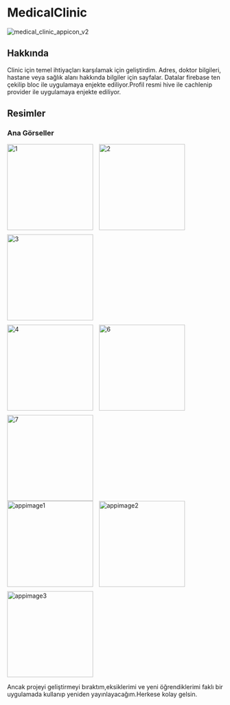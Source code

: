 # MedicalClinic
![medical_clinic_appicon_v2](https://github.com/user-attachments/assets/2cdeffa7-746d-4edc-a8ad-b925ed668d3a)

## Hakkında

Clinic için temel ihtiyaçları karşılamak için geliştirdim. Adres, doktor bilgileri, hastane veya sağlık alanı hakkında bilgiler için sayfalar.
Datalar firebase ten çekilip bloc ile uygulamaya enjekte ediliyor.Profil resmi hive ile cachlenip provider ile uygulamaya enjekte ediliyor.

## Resimler

### Ana Görseller

<div>
    <img src="https://github.com/user-attachments/assets/a7166482-fa56-4ad4-9cce-22d9db719c83" alt="1" width="200" style="margin-right: 10px; margin-bottom: 10px;" />
    <img src="https://github.com/user-attachments/assets/54ad5b06-6c15-422e-9692-1a06bc4da1b9" alt="2" width="200" style="margin-right: 10px; margin-bottom: 10px;" />
    <img src="https://github.com/user-attachments/assets/7dc7260d-7812-46a3-b4a6-07ed7167eebd" alt="3" width="200" style="margin-bottom: 10px;" />
</div>

<div>
    <img src="https://github.com/user-attachments/assets/e13ba376-d688-48f5-bec1-759e74353582" alt="4" width="200" style="margin-right: 10px; margin-bottom: 10px;" />
    <img src="https://github.com/user-attachments/assets/e2412eb2-55fe-49b6-bf97-f6872a1444ef" alt="6" width="200" style="margin-right: 10px; margin-bottom: 10px;" />
    <img src="https://github.com/user-attachments/assets/816f8103-11cc-4aee-9759-74fa350fa5ec" alt="7" width="200" />
</div>

<div>
    <img src="https://github.com/user-attachments/assets/3b9ec839-b66c-4f55-9bf7-31eb3be674fb" alt="appimage1" width="200" style="margin-right: 10px; margin-bottom: 10px;" />
    <img src="https://github.com/user-attachments/assets/fbb4fcbb-9b72-4991-bc40-5f69bcbb4410" alt="appimage2" width="200" style="margin-bottom: 10px;" />
    <img src="https://github.com/user-attachments/assets/f8a3c2cb-d554-4092-9368-cb50ce480438" alt="appimage3" width="200" />
</div>


Ancak projeyi geliştirmeyi bıraktım,eksiklerimi ve yeni öğrendiklerimi faklı bir uygulamada kullanıp yeniden yayınlayacağım.Herkese kolay gelsin.
